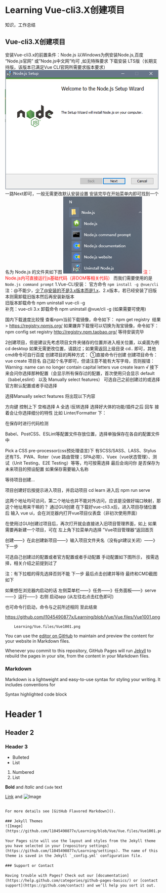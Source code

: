 # Learning Vue-cli3.X创建项目
知识，工作总结
## Vue-cli3.X创建项目
安装Vue-cli3.x的前置条件：Node.js 
以Windows为例安装Node.js,百度 “Node.js官网” 或”Node.js中文网”均可 ,如无特殊要求 下载安装 LTS版（长期支持版，该版本已满足Vue CLI官网所需要求版本要求）
![Image](https://github.com/l1045490877x/Learning/blob/Vue/Vue.files/Vue137.png)
一路Next即可，一般无需更改默认安装设置
安装完毕在开始菜单内即可找到一个名为 Node.js 的文件夹如下图
![Image](https://github.com/l1045490877x/Learning/blob/Vue/Vue.files/Vue196.png)
<font color=red>注：Node.js内可直接运行js基础代码（非DOM等相关代码）</font>
而我们需要使用的是 `Node.js command prompt`
1.Vue-CLI安装：
官方命令 ```npm install -g @vue/cli```   
注：@不能少，少了@安装的不是3.x版本而是1.x、2.x版本，若已经安装了旧版本则需卸载旧版本然后再安装新版本  
旧版本卸载命令 npm uninstall vue-cli -g   
补充：vue-cli 3.x 卸载命令  npm uninstall @vue/cli -g    (如果需要可使用)

国内下载速度比较慢
查看npm当前下载镜像，命令如下：
npm get registry 
结果> https://registry.npmjs.org/
如果嫌弃下载慢可以切换为淘宝镜像，命令如下：
npm config set registry http://registry.npm.taobao.org/
等待安装完毕

2创建项目，但是建议先考虑项目文件夹储存的位置并进入相关位置，以桌面为例
cd desktop
如果无需更改位置，请跳过；如果需返回上级目录  cd.. 即可，其他cmd命令可自行百度
创建项目的两种方式：
①直接命令行创建
创建项目命令： vue create 项目名   自己起个名字即可，但请注意不能有大写字母，否则报错：Warning: name can no longer contain capital letters
vue create learn  √
接下来会问你选择那种配置（会显示所有保存过的配置，首次使用只会显示 default（babel,eslint） 以及 Manually select features）
可选自己之前创建过的或选择官方默认配置或者手动选择

选择Manually select features 将出现以下内容

方向键 控制上下 空格选择   A 全选 I反转选择
选择好大体的功能/插件之后 回车 接着会让你选择细分的特性
比如 Linter/Formatter 下：
 
在保存时进行代码检测

Babel、PostCSS、ESLint等配置文件存放位置，选择单独保存在各自的配置文件中

Pick a CSS pre-processor(css预处理语言)下 有SCSS/SASS、LASS、Stylus
还有TS、PWA、Roter（vue 路由管理；SPA必带）、Vuex（vue状态管理）、测试（Unit Testing、E2E Testing）等等，均可按需选择
最后会询问你 是否保存为未来项目的预设配置  如果保存需要输入名称

等待项目创建...

项目创建好后按提示进入项目，并启动项目
cd learn 进入后 npm run serve

这两个地址均可访问，第二个地址也并不能对外访问，应该是没做好端口映射，那这个地址用来干嘛的？
通过GUI创建
在下载好vue-cli3.x后，进入项目存储位置后  输入 vue ui，会在浏览器内打开vue项目仪表盘（非初次使用界面）

在使用过GUI创建过项目后，再次打开就会直接进入旧项目管理界面，如上
如果需要再新建一个项目，可在 左上角下拉菜单内选择 ”Vue项目管理器“返回首页



创建——》在此创建新项目——》输入项目文件夹名（没有git建议关闭）——》下一步

可选自己创建过的配置或者官方配置或者手动配置
手动配置如下图所示，  按需选择，相关介绍之前提到过了

注：有下拉框的得先选择否则不能 下一步
最后点击创建并等待
最终和CMD截图如下

如果想在浏览器内启动的话 左侧菜单栏——》任务——》任务面板——》serve——》运行——》右侧 启动app  (从左往右点击红色即可)

也可命令行启动，命令与之前所述相同
至此结束

https://github.com/l1045490877x/Learning/blob/Vue/Vue.files/Vue1001.png

        Learning/Vue.files/Vue1001.png














You can use the [editor on GitHub](https://github.com/l1045490877x/Learning/edit/master/README.md) to maintain and preview the content for your website in Markdown files.

Whenever you commit to this repository, GitHub Pages will run [Jekyll](https://jekyllrb.com/) to rebuild the pages in your site, from the content in your Markdown files.

### Markdown

Markdown is a lightweight and easy-to-use syntax for styling your writing. It includes conventions for


Syntax highlighted code block

# Header 1
## Header 2
### Header 3

- Bulleted
- List

1. Numbered
2. List

**Bold** and _Italic_ and `Code` text

[Link](url) and ![Image](Learning/Vue.files/Vue1001.png)
```

For more details see [GitHub Flavored Markdown]().

### Jekyll Themes
![Image](https://github.com/l1045490877x/Learning/blob/Vue/Vue.files/Vue1001.png)

Your Pages site will use the layout and styles from the Jekyll theme you have selected in your [repository settings](https://github.com/l1045490877x/Learning/settings). The name of this theme is saved in the Jekyll `_config.yml` configuration file.

### Support or Contact

Having trouble with Pages? Check out our [documentation](https://help.github.com/categories/github-pages-basics/) or [contact support](https://github.com/contact) and we’ll help you sort it out.
